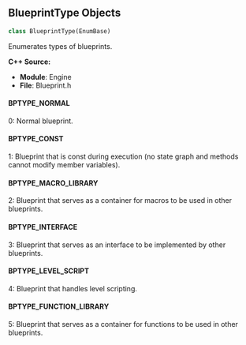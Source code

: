## BlueprintType Objects

```python
class BlueprintType(EnumBase)
```

Enumerates types of blueprints.

**C++ Source:**

- **Module**: Engine
- **File**: Blueprint.h

<a id="unreal.BlueprintType.BPTYPE_NORMAL"></a>

#### BPTYPE_NORMAL

0: Normal blueprint.

<a id="unreal.BlueprintType.BPTYPE_CONST"></a>

#### BPTYPE_CONST

1: Blueprint that is const during execution (no state graph and methods cannot modify member variables).

<a id="unreal.BlueprintType.BPTYPE_MACRO_LIBRARY"></a>

#### BPTYPE_MACRO_LIBRARY

2: Blueprint that serves as a container for macros to be used in other blueprints.

<a id="unreal.BlueprintType.BPTYPE_INTERFACE"></a>

#### BPTYPE_INTERFACE

3: Blueprint that serves as an interface to be implemented by other blueprints.

<a id="unreal.BlueprintType.BPTYPE_LEVEL_SCRIPT"></a>

#### BPTYPE_LEVEL_SCRIPT

4: Blueprint that handles level scripting.

<a id="unreal.BlueprintType.BPTYPE_FUNCTION_LIBRARY"></a>

#### BPTYPE_FUNCTION_LIBRARY

5: Blueprint that serves as a container for functions to be used in other blueprints.

<a id="unreal.ContentBrowserDataMenuContext_AddNewMenuDomain"></a>